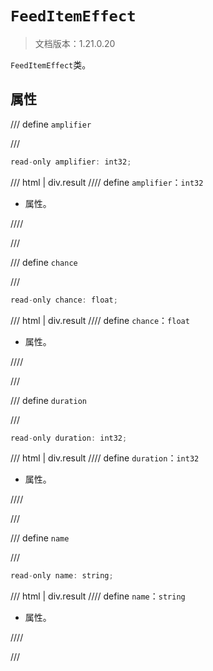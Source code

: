 # `FeedItemEffect`

> 文档版本：1.21.0.20

`FeedItemEffect`类。

## 属性

/// define
`amplifier`


///

```js
read-only amplifier: int32;
```

/// html | div.result
//// define
`amplifier`：`int32`

- 属性。


////

///


/// define
`chance`


///

```js
read-only chance: float;
```

/// html | div.result
//// define
`chance`：`float`

- 属性。


////

///


/// define
`duration`


///

```js
read-only duration: int32;
```

/// html | div.result
//// define
`duration`：`int32`

- 属性。


////

///


/// define
`name`


///

```js
read-only name: string;
```

/// html | div.result
//// define
`name`：`string`

- 属性。


////

///

